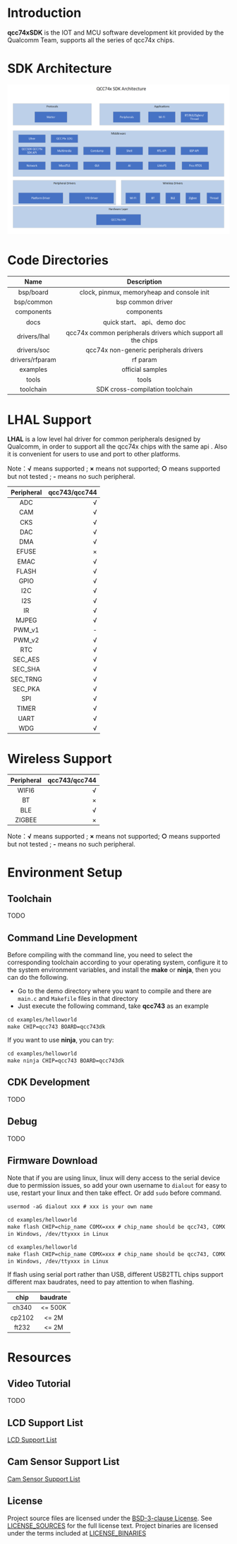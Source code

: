 # Introduction

**qcc74xSDK** is the IOT and MCU software development kit provided by the Qualcomm Team, supports all the series of qcc74x chips.

# SDK Architecture

![SDK Architecture](qcc74xSDK.png)

# Code Directories

| Name | Description |
|:---:|:------:|
| bsp/board |  clock, pinmux, memoryheap and console init |
| bsp/common | bsp common driver|
| components| components|
|docs | quick start、 api、demo doc|
|drivers/lhal| qcc74x common peripherals drivers which support all the chips|
|drivers/soc| qcc74x non-generic peripherals drivers|
|drivers/rfparam| rf param |
|examples| official samples|
|tools| tools |
|toolchain| SDK cross-compilation toolchain |

# LHAL Support

**LHAL** is a low level hal driver for common peripherals designed by Qualcomm, in order to support all the qcc74x chips with the same api . Also it is convenient for users to use and port to other platforms.

Note：**√** means supported ; **×** means not supported; **○** means supported but not tested ; **-** means no such peripheral.

|   Peripheral |qcc743/qcc744 |
|:------------:|-----------:|
|  ADC         |√           |
|  CAM         |√           |
|  CKS         |√           |
|  DAC         |√           |
|  DMA         |√           |
|  EFUSE       |×           |
|  EMAC        |√           |
|  FLASH       |√           |
|  GPIO        |√           |
|  I2C         |√           |
|  I2S         |√           |
|  IR          |√           |
|  MJPEG       |√           |
|  PWM_v1      |-           |
|  PWM_v2      |√           |
|  RTC         |√           |
|  SEC_AES     |√           |
|  SEC_SHA     |√           |
|  SEC_TRNG    |√           |
|  SEC_PKA     |√           |
|  SPI         |√           |
|  TIMER       |√           |
|  UART        |√           |
|  WDG         |√           |

# Wireless Support

|   Peripheral |qcc743/qcc744 |
|:------------:|-----------:|
|  WIFI6       |√           |
|  BT          |×           |
|  BLE         |√           |
|  ZIGBEE      |×           |

Note：**√** means supported ; **×** means not supported; **○** means supported but not tested ; **-** means no such peripheral.

# Environment Setup

## Toolchain

TODO

## Command Line Development

Before compiling with the command line, you need to select the corresponding toolchain according to your operating system, configure it to the system environment variables, and install the **make** or **ninja**, then you can do the following.

- Go to the demo directory where you want to compile and there are `main.c` and `Makefile` files in that directory
- Just execute the following command, take **qcc743** as an example

```
cd examples/helloworld
make CHIP=qcc743 BOARD=qcc743dk
```
If you want to use **ninja**, you can try:

```
cd examples/helloworld
make ninja CHIP=qcc743 BOARD=qcc743dk
```

## CDK Development

TODO

## Debug

TODO

## Firmware Download

Note that if you are using linux, linux will deny access to the serial device due to permission issues, so add your own username to `dialout` for easy to use, restart your linux and then take effect. Or add `sudo` before command.

```
usermod -aG dialout xxx # xxx is your own name
```

```
cd examples/helloworld
make flash CHIP=chip_name COMX=xxx # chip_name should be qcc743, COMX in Windows, /dev/ttyxxx in Linux
```

```
cd examples/helloworld
make flash CHIP=chip_name COMX=xxx # chip_name should be qcc743, COMX in Windows, /dev/ttyxxx in Linux
```

If flash using serial port rather than USB, different USB2TTL chips support different max baudrates, need to pay attention to when flashing.

| chip | baudrate|
|:---:|:------:|
| ch340 |  <= 500K |
| cp2102 |  <= 2M |
| ft232 |  <= 2M |

# Resources

## Video Tutorial

TODO

## LCD Support List

[LCD Support List](bsp/common/lcd/README.md)

## Cam Sensor Support List

[Cam Sensor Support List](bsp/common/image_sensor/README.md)

## License
Project source files are licensed under the [BSD-3-clause License](https://spdx.org/licenses/BSD-3-Clause.html). See [LICENSE_SOURCES](LICENSE_SOURCES) for the full license text.
Project binaries are licensed under the terms included at [LICENSE_BINARIES](LICENSE_BINARIES)
